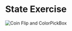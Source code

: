 # State Exercise

![Coin Flip and ColorPickBox](https://github.com/xiaomingfu/react-state-exercise/blob/master/state-exercise.gif)